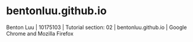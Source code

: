 # bentonluu.github.io
Benton Luu | 10175103 | Tutorial section: 02 | bentonluu.github.io | Google Chrome and Mozilla Firefox
